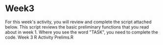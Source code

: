 # Week3
For this week's activity, you will review and complete the script attached below. This script reviews the basic preliminary functions that you read about in week 1. Where you see the word "TASK", you need to complete the code. Week 3 R Activity Prelims.R
